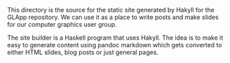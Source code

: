 This directory is the source for the static site generated by Hakyll for the GLApp repository. We can use it as a place to
write posts and make slides for our computer graphics user group.

The site builder is a Haskell program that uses Hakyll. The idea is to make it easy to generate content using pandoc 
markdown which gets converted to either HTML slides, blog posts or just general pages.

[]()
